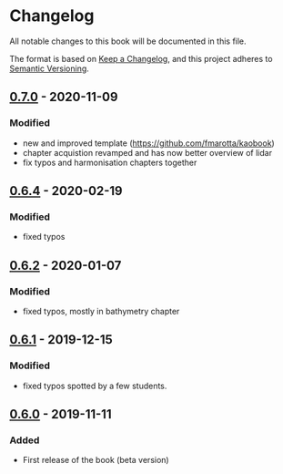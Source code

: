 

# Changelog

All notable changes to this book will be documented in this file.

The format is based on [Keep a Changelog](https://keepachangelog.com/en/1.0.0/),
and this project adheres to [Semantic Versioning](https://semver.org/spec/v2.0.0.html).


## [0.7.0] - 2020-11-09
### Modified
- new and improved template (https://github.com/fmarotta/kaobook)
- chapter acquistion revamped and has now better overview of lidar
- fix typos and harmonisation chapters together

## [0.6.4] - 2020-02-19
### Modified
- fixed typos

## [0.6.2] - 2020-01-07
### Modified
- fixed typos, mostly in bathymetry chapter

## [0.6.1] - 2019-12-15
### Modified
- fixed typos spotted by a few students.

## [0.6.0] - 2019-11-11
### Added
- First release of the book (beta version)


[0.7.0]: https://github.com/tudelft3d/terrainbook/compare/0.6.4...0.7.0
[0.6.4]: https://github.com/tudelft3d/terrainbook/compare/0.6.2...0.6.4
[0.6.2]: https://github.com/tudelft3d/terrainbook/compare/0.6.1...0.6.2
[0.6.1]: https://github.com/tudelft3d/terrainbook/compare/0.6.0...0.6.1
[0.6.0]: https://github.com/tudelft3d/terrainbook/releases/0.6.0
